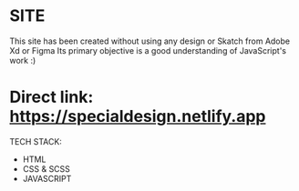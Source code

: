 # SITE

This site has been created without using any design or Skatch from Adobe Xd or Figma
Its primary objective is a good understanding of JavaScript's work :)



# Direct link: https://specialdesign.netlify.app



TECH STACK:
- HTML
- CSS & SCSS
- JAVASCRIPT

